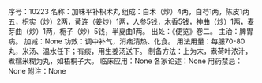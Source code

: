 序号：10223
名称：加味平补枳术丸
组成：白术（炒）4两，白芍1两，陈皮1两五，枳实（炒）2两，黄连（姜炒）1两，人参5钱，木香5钱，神曲（炒）1两，麦芽曲（炒）1两，栀子（炒）5钱，半夏曲1两。
出处：《便览》卷二。
主治：脾胃病。
加减：None
功效：调中补气，消痞清热、化食。
用法用量：每服70-80丸，米汤、温水任下；有痰，用生姜汤送下。
制备方法：上为末，煮荷叶浓汁，煮糯米糊为丸，如梧桐子大。
临床应用：None
各家论述：None
用药禁忌：None
附注：None
